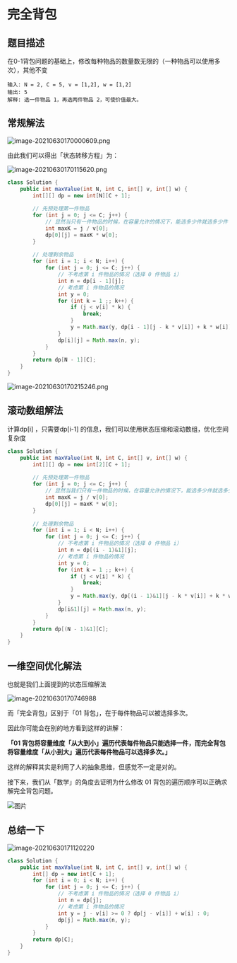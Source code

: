 

# 完全背包

## 题目描述

在0-1背包问题的基础上，修改每种物品的数量数无限的（一种物品可以使用多次），其他不变

```
输入: N = 2, C = 5, v = [1,2], w = [1,2]
输出: 5
解释: 选一件物品 1，再选两件物品 2，可使价值最大。
```

## 常规解法

![image-20210630170000609.png](https://i.loli.net/2021/11/16/FhtgJ9oy2mj7BaC.png)

由此我们可以得出「状态转移方程」为：

![image-20210630170115620.png](https://i.loli.net/2021/11/16/O5M4VPhEQGc6IfH.png)

```java
class Solution {
    public int maxValue(int N, int C, int[] v, int[] w) {
        int[][] dp = new int[N][C + 1];
        
        // 先预处理第一件物品
        for (int j = 0; j <= C; j++) {
            // 显然当只有一件物品的时候，在容量允许的情况下，能选多少件就选多少件
            int maxK = j / v[0];
            dp[0][j] = maxK * w[0];
        }
        
        // 处理剩余物品
        for (int i = 1; i < N; i++) {
            for (int j = 0; j <= C; j++) {
                // 不考虑第 i 件物品的情况（选择 0 件物品 i）
                int n = dp[i - 1][j];
                // 考虑第 i 件物品的情况
                int y = 0;
                for (int k = 1 ;; k++) {
                    if (j < v[i] * k) {
                        break;
                    }
                    y = Math.max(y, dp[i - 1][j - k * v[i]] + k * w[i]);
                }
                dp[i][j] = Math.max(n, y);
            }
        }
        return dp[N - 1][C];
    }
}
```

![image-20210630170215246.png](https://i.loli.net/2021/06/30/jSfUiusLAqOmP1R.png)

## 滚动数组解法

计算dp[i] ，只需要dp[i-1] 的信息，我们可以使用状态压缩和滚动数组，优化空间复杂度

```java
class Solution {
    public int maxValue(int N, int C, int[] v, int[] w) {
        int[][] dp = new int[2][C + 1];
        
        // 先预处理第一件物品
        for (int j = 0; j <= C; j++) {
            // 显然当我们只有一件物品的时候，在容量允许的情况下，能选多少件就选多少件
            int maxK = j / v[0];
            dp[0][j] = maxK * w[0];
        }
        
        // 处理剩余物品
        for (int i = 1; i < N; i++) {
            for (int j = 0; j <= C; j++) {
                // 不考虑第 i 件物品的情况（选择 0 件物品 i）
                int n = dp[(i - 1)&1][j];
                // 考虑第 i 件物品的情况
                int y = 0;
                for (int k = 1 ;; k++) {
                    if (j < v[i] * k) {
                        break;
                    }
                    y = Math.max(y, dp[(i - 1)&1][j - k * v[i]] + k * w[i]);
                }
                dp[i&1][j] = Math.max(n, y);
            }
        }
        return dp[(N - 1)&1][C];
    }
}
```

## 一维空间优化解法

也就是我们上面提到的状态压缩解法

![image-20210630170746988](https://i.loli.net/2021/06/30/CVRqDdEPrKm7TnA.png)

而「完全背包」区别于「01 背包」，在于每件物品可以被选择多次。

因此你可能会在别的地方看到这样的讲解：

**「01 背包将容量维度「从大到小」遍历代表每件物品只能选择一件，而完全背包将容量维度「从小到大」遍历代表每件物品可以选择多次。」**

这样的解释其实是利用了人的抽象思维，但感觉不一定是对的。

接下来，我们从「数学」的角度去证明为什么修改 01 背包的遍历顺序可以正确求解完全背包问题。

![图片](https://i.loli.net/2021/06/30/T98dAICGWmiuNXY.png)

## 总结一下

![image-20210630171120220](https://i.loli.net/2021/06/30/M7dB8PrCl5xEYOk.png)

```java
class Solution {
    public int maxValue(int N, int C, int[] v, int[] w) {
        int[] dp = new int[C + 1];
        for (int i = 0; i < N; i++) {
            for (int j = 0; j <= C; j++) {
                // 不考虑第 i 件物品的情况（选择 0 件物品 i）
                int n = dp[j];
                // 考虑第 i 件物品的情况
                int y = j - v[i] >= 0 ? dp[j - v[i]] + w[i] : 0; 
                dp[j] = Math.max(n, y);
            }
        }
        return dp[C];
    }
}
```

